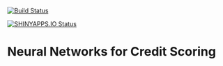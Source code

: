 [![Build Status](https://www.travis-ci.com/belzaina/scoring_neurons.svg?token=speK6yitTLXioyfS2PKH&branch=main)](https://www.travis-ci.com/belzaina/scoring_neurons)     
     
[![SHINYAPPS.IO Status](https://img.shields.io/badge/shinyapps.io-up-green?style=for-the-badge)](https://belgadazainab.shinyapps.io/scoring_neurons/)

# Neural Networks for Credit Scoring  